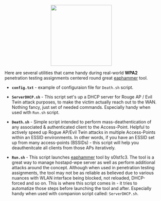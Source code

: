
<p align="center">
<img src="https://www.cyclonis.com/images/2018/07/WPA3-765x437.png" width="200">
</p>

Here are several utilities that came handy during real-world **WPA2** penetration testing assignments centered round great [eaphammer](https://github.com/s0lst1c3/eaphammer.git) tool.

- **`config.txt`** - example of configuraion file for `Death.sh` script.

- **`ServerDHCP.sh`** - This script set's up a DHCP server for Rouge AP / Evil Twin attack purposes, to make the victim actually reach out to the WAN. Nothing fancy, just set of needed commands. Especially handy when used with `Run.sh` script.

- **`Death.sh`** - Simple script intended to perform mass-deathentication of any associated & authenticated client to the Access-Point. Helpful to actively speed up Rogue AP/Evil Twin attacks in multiple Access-Points within an ESSID environments. In other words, if you have an ESSID set up from many access-points (BSSIDs) - this script will help you deauthenitcate all clients from those APs iteratively.

- **`Run.sh`** - This script launches [eaphammer](https://github.com/s0lst1c3/eaphammer.git) tool by s0lst1c3. The tool is a great way to manage hostapd-wpe server as well as perform additional attacks around the concept. Although when used in penetration testing assignments, the tool may not be as reliable as believed due to various nuances with WLAN interface being blocked, not reloaded, DHCP-forced and so on. This is where this script comes in - it tries to automatize those steps before launching the tool and after. Especially handy when used with companion script called: `ServerDHCP.sh`.
